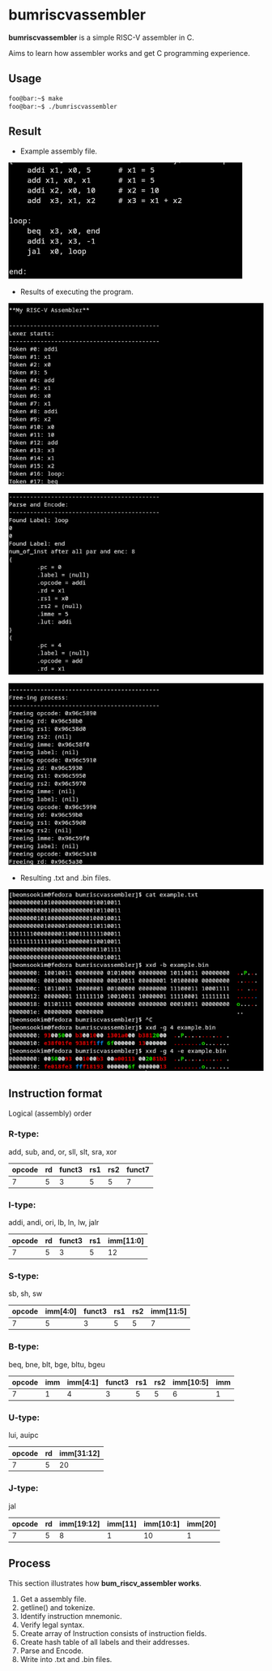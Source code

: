 # bumriscvassembler

**bumriscvassembler** is a simple RISC-V assembler in C.

Aims to learn how assembler works and get C programming experience.

## Usage
```console
foo@bar:~$ make
foo@bar:~$ ./bumriscvassembler
```
## Result
- Example assembly file.

![example.s](./img/example.png)

- Results of executing the program.

![result-terminal1](./img/terminal1.png)

![result-terminal2](./img/terminal2.png)

![result-terminal3](./img/terminal3.png)

- Resulting .txt and .bin files.

![result-img](./img/result-img.png)
	

## Instruction format
Logical (assembly) order
### R-type:
add, sub, and, or, sll, slt, sra, xor

| opcode | rd | funct3 | rs1 | rs2 | funct7 |
| --------- | --------- | --------- | --------- | --------- | --------- |
| 7 | 5 | 3 | 5 | 5 | 7 |


### I-type:
addi, andi, ori, lb, ln, lw, jalr

| opcode | rd | funct3 | rs1 | imm[11:0] |
| --------- | --------- | --------- | --------- | --------- |
| 7 | 5 | 3 | 5 | 12 |

### S-type:
sb, sh, sw

| opcode | imm[4:0] | funct3 | rs1 | rs2 | imm[11:5] |
| --------- | --------- | --------- | --------- | --------- | --------- |
| 7 | 5 | 3 | 5 | 5 | 7 |

### B-type:
beq, bne, blt, bge, bltu, bgeu

| opcode | imm | imm[4:1] | funct3 | rs1 | rs2 | imm[10:5] | imm |
| --------- | --------- | --------- | --------- | --------- | --------- | --------- | --------- |
| 7 | 1 | 4 | 3 | 5 | 5 | 6 | 1 |

### U-type:
lui, auipc

| opcode | rd | imm[31:12] |
| --------- | --------- | --------- |
| 7 | 5 | 20 |

### J-type:
jal

| opcode | rd  | imm[19:12] | imm[11] | imm[10:1] | imm[20] |
| --------- | --------- | --------- | --------- | --------- | --------- |
| 7 | 5 | 8 | 1 | 10 | 1 |

## Process
This section illustrates how **bum_riscv_assembler works**.

1. Get a assembly file.
2. getline() and tokenize.
3. Identify instruction mnemonic.
4. Verify legal syntax.
5. Create array of Instruction consists of instruction fields.
6. Create hash table of all labels and their addresses.
7. Parse and Encode.
8. Write into .txt and .bin files.

